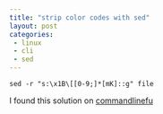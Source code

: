 ```yaml
---
title: "strip color codes with sed"
layout: post
categories:
 - linux
 - cli
 - sed
---
```


    sed -r "s:\x1B\[[0-9;]*[mK]::g" file

I found this solution on [commandlinefu][link]

[link]: http://www.commandlinefu.com/commands/view/3584/remove-color-codes-special-characters-with-sed